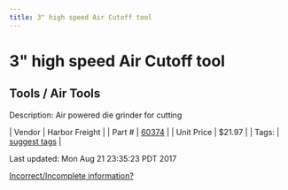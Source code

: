 ```yaml
---
title: 3" high speed Air Cutoff tool
---
```


# 3" high speed Air Cutoff tool
## Tools / Air Tools
Description: 	Air powered die grinder for cutting 

| Vendor | Harbor Freight | 
| Part # | [60374](http://www.harborfreight.com/air-tools/specialty-air-tools/3-in-high-speed-air-cut-off-tool-60374.html) | 
| Unit Price | $21.97 | 
| Tags: | [suggest tags](https://docs.google.com/forms/d/e/1FAIpQLSeWyY8v3RgOty-MyWmh9U0iivNYN_molChYyS-0U-o-kOAv_g/viewform) | 

Last updated: Mon Aug 21 23:35:23 PDT 2017

 [Incorrect/Incomplete information?](https://docs.google.com/forms/d/e/1FAIpQLSeWyY8v3RgOty-MyWmh9U0iivNYN_molChYyS-0U-o-kOAv_g/viewform)